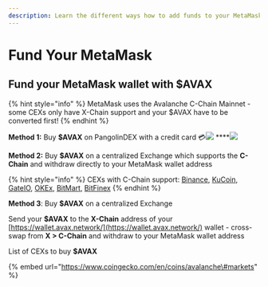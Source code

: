 ```yaml
---
description: Learn the different ways how to add funds to your MetaMask
---
```


# Fund Your MetaMask

## Fund your MetaMask wallet with **$AVAX**

{% hint style="info" %}
MetaMask uses the Avalanche C-Chain Mainnet - some CEXs only have X-Chain support and your $AVAX have to be converted first!
{% endhint %}

**Method 1:** Buy **$AVAX** on PangolinDEX with a credit card 💳![](../.gitbook/assets/pay.png) ****![](../.gitbook/assets/google-pay.png) 

**Method 2:** Buy **$AVAX** on a centralized Exchange which supports the **C-Chain** and withdraw directly to your MetaMask wallet address 

{% hint style="info" %}
CEXs with C-Chain support: [Binance](https://www.binance.com/en/trade/AVAX_USDT?layout=pro), [KuCoin](https://trade.kucoin.com/AVAX-USDT), [GateIO](https://www.gate.io/tradepro/AVAX_USDT), [OKEx](https://www.okex.com/de/trade-spot/btc-usdt), [BitMart](https://www.bitmart.com/trade/en?layout=pro&symbol=AVAX_USDT), [BitFinex](https://trading.bitfinex.com/t/AVAX:UST)
{% endhint %}

**Method 3**: Buy **$AVAX** on a centralized Exchange 

Send your **$AVAX** to the **X-Chain** address of your [https://wallet.avax.network/](https://wallet.avax.network/) wallet - cross-swap from **X &gt; C-Chain** and withdraw to your MetaMask wallet address

List of CEXs to buy **$AVAX**

{% embed url="https://www.coingecko.com/en/coins/avalanche\#markets" %}



